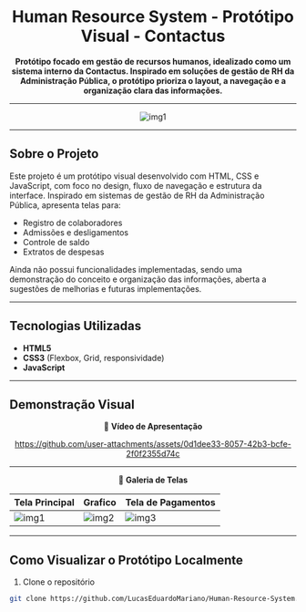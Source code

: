 <div align="center">

# Human Resource System - Protótipo Visual - Contactus 

**Protótipo focado em gestão de recursos humanos, idealizado como um sistema interno da Contactus. Inspirado em soluções de gestão de RH da Administração Pública, o protótipo prioriza o layout, a navegação e a organização clara das informações.**

---

![img1](https://github.com/user-attachments/assets/f665266f-f68c-4d13-8c85-97b2975d95d3)

</div>

---

## Sobre o Projeto

Este projeto é um protótipo visual desenvolvido com HTML, CSS e JavaScript, com foco no design, fluxo de navegação e estrutura da interface. Inspirado em sistemas de gestão de RH da Administração Pública, apresenta telas para:

- Registro de colaboradores  
- Admissões e desligamentos  
- Controle de saldo  
- Extratos de despesas  

Ainda não possui funcionalidades implementadas, sendo uma demonstração do conceito e organização das informações, aberta a sugestões de melhorias e futuras implementações.

---

## Tecnologias Utilizadas

- **HTML5**  
- **CSS3** (Flexbox, Grid, responsividade)  
- **JavaScript** 
---

## Demonstração Visual

<div align="center">

🎥 **Vídeo de Apresentação**  

https://github.com/user-attachments/assets/0d1dee33-8057-42b3-bcfe-2f0f2355d74c

---

📸 **Galeria de Telas**  

| Tela Principal | Grafico | Tela de Pagamentos|  
|------------------|-------------------|-------------------|
| ![img1](https://github.com/user-attachments/assets/f665266f-f68c-4d13-8c85-97b2975d95d3) | ![img2](https://github.com/user-attachments/assets/b66c1563-55d7-4c23-b01d-39e1dc0a3905) | ![img3](https://github.com/user-attachments/assets/66a80c6c-6cee-43f7-98c4-c0d63d6c3a59)

</div>

---

## Como Visualizar o Protótipo Localmente

1. Clone o repositório  
```bash
git clone https://github.com/LucasEduardoMariano/Human-Resource-System.git
